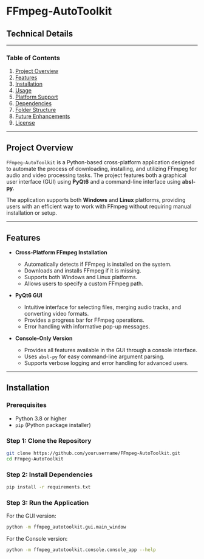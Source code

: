 # FFmpeg-AutoToolkit

## Technical Details

---

### Table of Contents

1. [Project Overview](#project-overview)
2. [Features](#features)
3. [Installation](#installation)
4. [Usage](#usage)
5. [Platform Support](#platform-support)
6. [Dependencies](#dependencies)
7. [Folder Structure](#folder-structure)
8. [Future Enhancements](#future-enhancements)
9. [License](#license)

---

## Project Overview

`FFmpeg-AutoToolkit` is a Python-based cross-platform application designed to automate the process of downloading, installing, and utilizing FFmpeg for audio and video processing tasks. The project features both a graphical user interface (GUI) using **PyQt6** and a command-line interface using **absl-py**.

The application supports both **Windows** and **Linux** platforms, providing users with an efficient way to work with FFmpeg without requiring manual installation or setup.

---

## Features

- **Cross-Platform FFmpeg Installation**
  - Automatically detects if FFmpeg is installed on the system.
  - Downloads and installs FFmpeg if it is missing.
  - Supports both Windows and Linux platforms.
  - Allows users to specify a custom FFmpeg path.

- **PyQt6 GUI**
  - Intuitive interface for selecting files, merging audio tracks, and converting video formats.
  - Provides a progress bar for FFmpeg operations.
  - Error handling with informative pop-up messages.

- **Console-Only Version**
  - Provides all features available in the GUI through a console interface.
  - Uses `absl-py` for easy command-line argument parsing.
  - Supports verbose logging and error handling for advanced users.

---

## Installation

### Prerequisites

- Python 3.8 or higher
- `pip` (Python package installer)

### Step 1: Clone the Repository

```bash
git clone https://github.com/yourusername/FFmpeg-AutoToolkit.git
cd FFmpeg-AutoToolkit
```

### Step 2: Install Dependencies

```bash
pip install -r requirements.txt
```

### Step 3: Run the Application

For the GUI version:

```bash
python -m ffmpeg_autotoolkit.gui.main_window
```

For the Console version:

```bash
python -m ffmpeg_autotoolkit.console.console_app --help
```
